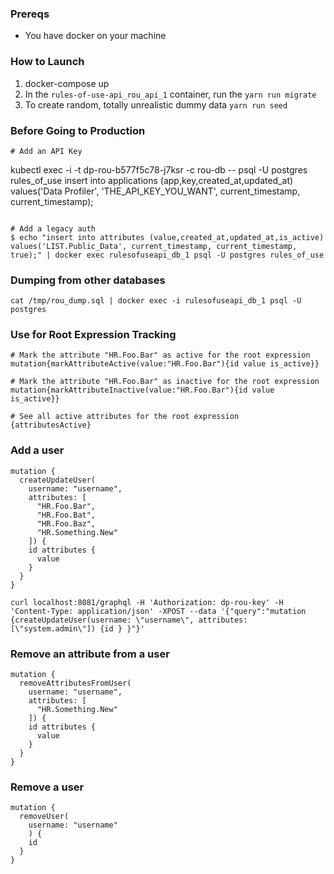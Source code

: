 ### Prereqs
- You have docker on your machine

### How to Launch
1) docker-compose up
2) In the `rules-of-use-api_rou_api_1` container, run the `yarn run migrate`
3) To create random, totally unrealistic dummy data `yarn run seed`

### Before Going to Production
```
# Add an API Key
```
kubectl exec -i -t dp-rou-b577f5c78-j7ksr -c rou-db -- psql -U postgres rules_of_use
insert into applications (app,key,created_at,updated_at) values('Data Profiler', 'THE_API_KEY_YOU_WANT', current_timestamp, current_timestamp);
```

# Add a legacy auth
$ echo "insert into attributes (value,created_at,updated_at,is_active) values('LIST.Public_Data', current_timestamp, current_timestamp, true);" | docker exec rulesofuseapi_db_1 psql -U postgres rules_of_use
```

### Dumping from other databases
```docker exec -t rulesofuseapi_db_1 pg_dumpall -c -U postgres > /tmp/rou_dump.sql
cat /tmp/rou_dump.sql | docker exec -i rulesofuseapi_db_1 psql -U postgres
```

### Use for Root Expression Tracking
```
# Mark the attribute "HR.Foo.Bar" as active for the root expression
mutation{markAttributeActive(value:"HR.Foo.Bar"){id value is_active}}

# Mark the attribute "HR.Foo.Bar" as inactive for the root expression
mutation{markAttributeInactive(value:"HR.Foo.Bar"){id value is_active}}

# See all active attributes for the root expression
{attributesActive}
```

### Add a user
```
mutation {
  createUpdateUser(
    username: "username",
    attributes: [
      "HR.Foo.Bar",
      "HR.Foo.Bat",
      "HR.Foo.Baz",
      "HR.Something.New"
    ]) {
    id attributes {
      value
    }
  }
}
```

`curl localhost:8081/graphql -H 'Authorization: dp-rou-key' -H 'Content-Type: application/json' -XPOST --data '{"query":"mutation {createUpdateUser(username: \"username\", attributes: [\"system.admin\"]) {id } }"}'`

### Remove an attribute from a user
```
mutation {
  removeAttributesFromUser(
    username: "username",
    attributes: [
      "HR.Something.New"
    ]) {
    id attributes {
      value
    }
  }
}
```

### Remove a user
```
mutation {
  removeUser(
    username: "username"
    ) {
    id 
  }
}
```